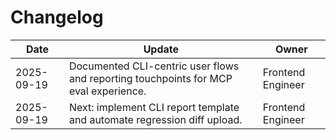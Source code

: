 # Changelog

| Date | Update | Owner |
|------|--------|-------|
| 2025-09-19 | Documented CLI-centric user flows and reporting touchpoints for MCP eval experience. | Frontend Engineer |
| 2025-09-19 | Next: implement CLI report template and automate regression diff upload. | Frontend Engineer |
